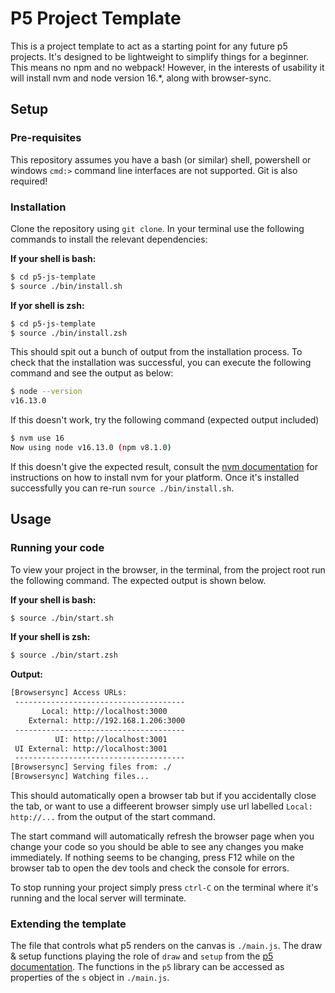 # P5 Project Template
This is a project template to act as a starting point for any future p5 projects. It's designed to be lightweight to simplify things for a beginner. This means no npm and no webpack! However, in the interests of usability it will install nvm and node version 16.*, along with browser-sync.

## Setup

### Pre-requisites
This repository assumes you have a bash (or similar) shell, powershell or windows `cmd:>` command line interfaces are not supported.
Git is also required!

### Installation

Clone the repository using `git clone`. In your terminal use the following commands to install the relevant dependencies:

**If your shell is bash:**
```bash
$ cd p5-js-template
$ source ./bin/install.sh
```

**If yor shell is zsh:**
```bash
$ cd p5-js-template
$ source ./bin/install.zsh
```

This should spit out a bunch of output from the installation process. To check that the installation was successful, you can execute the following command and see the output as below:
```bash
$ node --version
v16.13.0
```
If this doesn't work, try the following command (expected output included)
```bash
$ nvm use 16
Now using node v16.13.0 (npm v8.1.0)
```
If this doesn't give the expected result, consult the [nvm documentation](https://github.com/nvm-sh/nvm#installing-and-updating) for instructions on how to install nvm for your platform. Once it's installed successfully you can re-run `source ./bin/install.sh`.

## Usage

### Running your code
To view your project in the browser, in the terminal, from the project root run the following command. The expected output is shown below.

**If your shell is bash:**
```bash
$ source ./bin/start.sh
```

**If your shell is zsh:**
```bash
$ source ./bin/start.zsh
```

**Output:**
```bash
[Browsersync] Access URLs:
 --------------------------------------
       Local: http://localhost:3000
    External: http://192.168.1.206:3000
 --------------------------------------
          UI: http://localhost:3001
 UI External: http://localhost:3001
 --------------------------------------
[Browsersync] Serving files from: ./
[Browsersync] Watching files...
```
This should automatically open a browser tab but if you accidentally close the tab, or want to use a diffeerent browser simply use url labelled `Local: http://...` from the output of the start command.

The start command will automatically refresh the browser page when you change your code so you should be able to see any changes you make immediately. If nothing seems to be changing, press F12 while on the browser tab to open the dev tools and check the console for errors.

To stop running your project simply press `ctrl-C` on the terminal where it's running and the local server will terminate.

### Extending the template
The file that controls what p5 renders on the canvas is `./main.js`. The draw & setup functions playing the role of `draw` and `setup` from the [p5 documentation](https://p5js.org/). The functions in the `p5` library can be accessed as properties of the `s` object in `./main.js`.